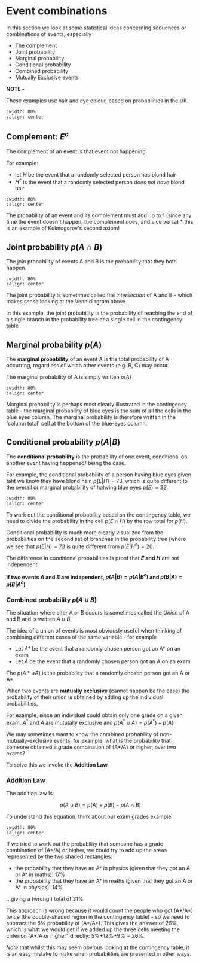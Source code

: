 # Event combinations

In this section we look at some statistical ideas concerning sequences or combinations of events, especially

* The complement
* Joint probability
* Marginal probability
* Conditional probability
* Combined probability
* Mutually Exclusive events

**NOTE -**

These examples use hair and eye colour, based on probabilities in the UK.

```{image} https://raw.githubusercontent.com/jillxoreilly/StatsCourseBook_2024/main/images/Chp9_prob_nb.png
:width: 80%
:align: center
```

## Complement: $E^c$

The complement of an event is that event not happening.

For example:

* let $H$ be the event that a randomly selected person has blond hair
* $H^c$ is the event that a randomly selected person *does not have* blond hair

```{image} https://raw.githubusercontent.com/jillxoreilly/StatsCourseBook_2024/main/images/Chp9_complement.png
:width: 80%
:align: center
```

The probability of an event and its complement must add up to 1 (since any time the event doesn't happen, the complement does, and vice versa) 
    * this is an example of Kolmogorov's second axiom!

## Joint probability $p(A \cap B)$

The join probability of events A and B is the probability that they both happen.

```{image} https://raw.githubusercontent.com/jillxoreilly/StatsCourseBook_2024/main/images/Chp9_joint.png
:width: 80%
:align: center
```

The joint probability is sometimes called the *intersection* of A and B - which makes sense looking at the Venn diagram above.

In this example, the joint probability is the probability of reaching the end of a single branch in the probability tree or a single cell in the contingency table

## Marginal probability $p(A)$

The **marginal probability** of an event A is the total probability of A occurring, regardless of which other events (e.g. B, C) may occur.

The marginal probability of A is simply written $p(A)$

```{image} https://raw.githubusercontent.com/jillxoreilly/StatsCourseBook_2024/main/images/Chp9_marginal.png
:width: 80%
:align: center
```

Marginal probability is perhaps most clearly illustrated in the contingency table - the marginal probability of blue eyes is the sum of all the cells in the blue eyes column. The marginal probability is therefore written in the 'column total' cell at the bottom of the blue-eyes column.

## Conditional probability $p(A|B)$

The **conditional probability** is the probability of one event, conditional on another event having happened/ being the case.

For example, the conditional probability of a person having blue eyes given taht we know they have blond hair, $p(E|H) = 73%$, which is quite different to the overall or marginal probability of hahving blue eyes $p(E) = 32%$.

```{image} https://raw.githubusercontent.com/jillxoreilly/StatsCourseBook_2024/main/images/Chp9_conditional.png
:width: 80%
:align: center
```

To work out the conditional probability based on the contingency table, we need to divide the probability in the cell $p(E \cap H)$ by the row total for $p(H)$.

Conditional probability is much more clearly visualized from the probabilities on the second set of branches in the probability tree (where we see that $p(E|H)=73%$ is quite different from $p(E|H^c)=20%$. 

The difference in conditional probabilities is proof that **$E$ and $H$** are not independent:

**If two events $A$ and $B$ are independent, $p(A|B) = p(A|B^c)$ and $p(B|A) = p(B|A^c)$**

### Combined probability $p(A \cup B)$

The situation where eiter A or B occurs is sometimes called the *Union* of A and B and is written $A \cup B$.

The idea of a union of events is most obviously useful when thinking of combining different cases of the same variable - for example

* Let $A*$ be the event that a randomly chosen person got an A* on an exam
* Let $A$ be the event that a randomly chosen person got an A on an exam

The $p(A* \cup A)$ is the probability that a randomly chosen person got an A or A*.

When two events are **mutually exclusive** (cannot happen be the case) the probability of their union is obtained by adding up the individual probabilities.

For example, since an individual could obtain only one grade on a given exam, $A^*$ and $A$ are mututally exclusive and $p(A^* \cup A) = p(A^*) + p(A)$

We may sometimes want to know the combined probability of non-mutually-exclusive events; for example, what is the probability that someone obtained a grade combination of (A*/A) or higher, over two exams?

To solve this we invoke the **Addition Law**

### Addition Law

The addition law is:

$$p(A \cup B) = p(A) + p(B) - p(A \cap B)$$

To understand this equation, think about our exam grades example:

```{image} https://raw.githubusercontent.com/jillxoreilly/StatsCourseBook_2024/main/images/Chp9_ContingencyUnion.png
:width: 80%
:align: center
```

If we tried to work out the probability that someone has a grade combination of (A*/A) or higher, we could try to add up the areas represented by the two shaded rectangles:

* the probability that they have an A* in physics (given that they got an A or A* in maths): 17%
* the probability that they have an A* in maths (given that they got an A or A* in physics): 14%

...giving a (wrong!) total of 31%

This approach is wrong because it would count the people who got (A*/A*) twice (the double-shaded region in the contingency table) - so we need to subtract the 5% probability of (A*/A*). This gives the answer of 26%, which is what we would get if we added up the three cells meeting the criterion "A*/A or higher" directly: 5%+12%+9% = 26%.

*Note* that whilst this may seem obvious looking at the contingency table, it is an easy mistake to make when probabilities are presented in other ways.